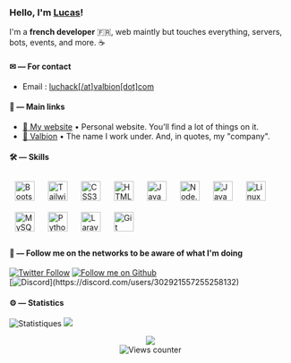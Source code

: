 ### Hello, I'm [Lucas](https://luchack.valbion.com)! 

I'm a **french developer** :fr:, web maintly but touches everything, servers, bots, events, and more. ☕


#### ✉ — For contact

- Email : [luchack[/at]valbion[dot]com](mailto:luchack@valbion.com)


#### 🎈 — Main links

- [🙌 My website](https://luchack.valbion.com) • Personal website. You'll find a lot of things on it.
- [🔧 Valbion](https://valbion.com) • The name I work under. And, in quotes, my "company".

#### 🛠 — Skills
 
<div align="">  
 <img style="margin: 10px" src="https://cdn.jsdelivr.net/gh/devicons/devicon/icons/bootstrap/bootstrap-original.svg" alt="Bootstrap" height="35" />  
 <img style="margin: 10px" src="https://cdn.jsdelivr.net/gh/devicons/devicon/icons/tailwindcss/tailwindcss-plain.svg" alt="Tailwind CSS" height="35" />
 <img style="margin: 10px" src="https://cdn.jsdelivr.net/gh/devicons/devicon/icons/css3/css3-original.svg" alt="CSS3" height="35" />  
 <img style="margin: 10px" src="https://cdn.jsdelivr.net/gh/devicons/devicon/icons/html5/html5-original.svg" alt="HTML5" height="35" />  
 <img style="margin: 10px" src="https://cdn.jsdelivr.net/gh/devicons/devicon/icons/javascript/javascript-original.svg" alt="JavaScript" height="35" /> 
 <img style="margin: 10px" src="https://cdn.jsdelivr.net/gh/devicons/devicon/icons/nodejs/nodejs-original.svg" alt="Node.js" height="35" />  
 <img style="margin: 10px" src="https://cdn.jsdelivr.net/gh/devicons/devicon/icons/java/java-original.svg" alt="Java" height="35" />
 <img style="margin: 10px" src="https://cdn.jsdelivr.net/gh/devicons/devicon/icons/linux/linux-original.svg" alt="Linux" height="35" />  
 <img style="margin: 10px" src="https://cdn.jsdelivr.net/gh/devicons/devicon/icons/mysql/mysql-original.svg" alt="MySQL" height="35" />  
 <img style="margin: 10px" src="https://cdn.jsdelivr.net/gh/devicons/devicon/icons/python/python-original.svg" alt="Python" height="35" />
 <img style="margin: 10px" src="https://cdn.jsdelivr.net/gh/devicons/devicon/icons/laravel/laravel-plain.svg" alt="Laravel" height="35" />
 <img style="margin: 10px" src="https://cdn.jsdelivr.net/gh/devicons/devicon/icons/git/git-original.svg" alt="Git" height="35" />  
</div>  

#### 🍃 — Follow me on the networks to be aware of what I'm doing

[![Twitter Follow](https://img.shields.io/twitter/follow/djlucase?color=%231DA1F2&label=Follow%20me&logo=Twitter&style=for-the-badge)](https://twitter.com/djlucase) [![Follow me on Github](https://img.shields.io/github/followers/lucas-luchack?color=black&label=follow%20me&logo=Github&style=for-the-badge)](https://github.com/lucas-luchack/)
<br/>
[![Discord](https://lanyard.cnrad.dev/api/302921557255258132?theme=dark&animated=true&idleMessage=Ne%20fait%20rien.)](https://discord.com/users/302921557255258132)

#### ⚙️ — Statistics

![Statistiques](https://github-readme-stats.vercel.app/api?username=lucas-luchack&show_icons=true&hide_border=true&count_private=true&theme=monokai)
![](https://github-readme-streak-stats.herokuapp.com/?user=lucas-luchack&theme=monokai&hide_border=true)<br/>
<div align="center" style="padding: 0px">
 <img src="https://github-readme-stats.vercel.app/api/top-langs/?username=lucas-luchack&theme=monokai&hide_border=true&include_all_commits=false&count_private=true&layout=compact" />
 <br/>
 <img title="Views counter" src="https://profile-counter.glitch.me/lucas-luchack/count.svg" />
</div>
